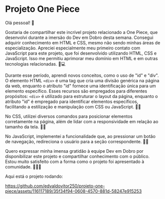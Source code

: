 # Projeto One Piece

Olá pessoal! 👋

Gostaria de compartilhar este incrível projeto relacionado a One Piece, que desenvolvi durante a imersão do Dev em Dobro desta semana. Consegui adquirir conhecimento em HTML e CSS, mesmo não sendo minhas áreas de especialização. Apreciei especialmente meu primeiro contato com JavaScript para este projeto, que foi desenvolvido utilizando HTML, CSS e JavaScript. Isso me permitiu aprimorar meu domínio em HTML e em outras tecnologias relacionadas. 🚀💻

Durante esse período, aprendi novos conceitos, como o uso de "id" e "div". O elemento HTML `<div>` é uma tag que cria uma divisão genérica na página da web, enquanto o atributo "id" fornece uma identificação única para um elemento específico. Esses recursos são empregados para diferentes propósitos: `<div>` é utilizado para estruturar o layout da página, enquanto o atributo "id" é empregado para identificar elementos específicos, facilitando a estilização e manipulação com CSS ou JavaScript. 🧩🎨

No CSS, utilizei diversos comandos para posicionar elementos corretamente na página, além de lidar com a responsividade em relação ao tamanho da tela. 📏💼

No JavaScript, implementei a funcionalidade que, ao pressionar um botão de navegação, redireciona o usuário para a seção correspondente. 📱🔗

Quero expressar minha imensa gratidão à equipe Dev em Dobro por disponibilizar este projeto e compartilhar conhecimento com o público. Estou muito satisfeito com a forma como o projeto foi apresentado à comunidade. 👏🙌😊

Aqui está o projeto rodando:

https://github.com/edvaldovitor250/projeto-one-piece/assets/116117189/35f34f94-0608-4570-881d-58247e915253

